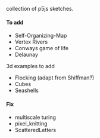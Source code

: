 collection of p5js sketches.

#### To add

 - Self-Organizing-Map
 - Vertex Rivers
 - Conways game of life
 - Delaunay

3d examples to add
 - Flocking (adapt from Shiffman?)
 - Cubes
 - Seashells


#### Fix

 - multiscale turing
 - pixel_knitting
 - ScatteredLetters



